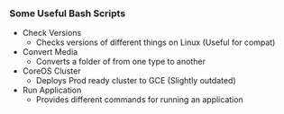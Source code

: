 ### Some Useful Bash Scripts

+ Check Versions
  - Checks versions of different things on Linux (Useful for compat)
+ Convert Media
  - Converts a folder of from one type to another
+ CoreOS Cluster
  - Deploys Prod ready cluster to GCE (Slightly outdated)
+ Run Application
  - Provides different commands for running an application
